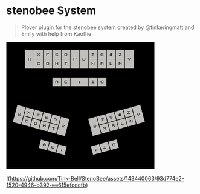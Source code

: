 # stenobee System

> Plover plugin for the stenobee system created by @tinkeringmatt and Emily with help from Kaoffie

![stenobee system layout](newlayout.png)

!(https://github.com/Tink-Bell/StenoBee/assets/143440063/93d774e2-1520-4946-b392-ee615efcdcfb)
